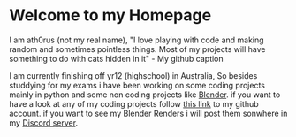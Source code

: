# Welcome to my Homepage
I am ath0rus (not my real name), "I love playing with code and making random and sometimes pointless things. Most of my projects will have something to do with cats hidden in it" - My github caption

I am currently finishing off yr12 (highschool) in Australia, So besides studdying for my exams i have been working on some coding projects mainly in python and some non coding projects like [Blender](https://www.blender.org/). if you want to have a look at any of my coding projects follow [this link](https://github.com/ath0rus) to my github account. if you want to see my Blender Renders i will post them sonwhere in my [Discord server](https://invite.gg/ath0rus).

